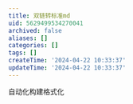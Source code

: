 ```yaml
---
title: 双链转标准md
uid: 5629499534270041
archived: false
aliases: []
categories: []
tags: []
createTime: '2024-04-22 10:33:37'
updateTime: '2024-04-22 10:33:37'
---
```

自动化构建格式化
